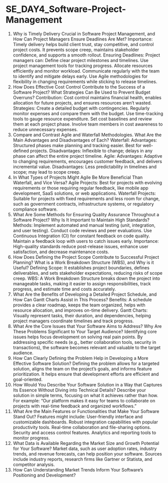 # SE_DAY4_Software-Project-Management
1. Why is Timely Delivery Crucial in Software Project Management, and How Can Project Managers Ensure Deadlines Are Met?
Importance: Timely delivery helps build client trust, stay competitive, and control project costs. It prevents scope creep, maintains stakeholder confidence, and supports a smooth rollout.
Ensuring Deadlines: Project managers can:
Define clear project milestones and timelines.
Use project management tools for tracking progress.
Allocate resources efficiently and monitor workload.
Communicate regularly with the team to identify and mitigate delays early.
Use Agile methodologies for flexibility in changing requirements while sticking to release timelines.
2. How Does Effective Cost Control Contribute to the Success of a Software Project? What Strategies Can Be Used to Prevent Budget Overruns?
Contribution: Cost control maintains financial health, enables allocation for future projects, and ensures resources aren’t wasted.
Strategies:
Create a detailed budget with contingencies.
Regularly monitor expenses and compare them with the budget.
Use time-tracking tools to gauge resource expenditure.
Set cost baselines and review them at each project phase.
Involve team members in cost awareness to reduce unnecessary expenses.
3. Compare and Contrast Agile and Waterfall Methodologies. What Are the Main Advantages and Disadvantages of Each?
Waterfall:
Advantages: Structured phases make planning and tracking easier. Best for well-defined projects.
Disadvantages: Inflexible to change; delays in any phase can affect the entire project timeline.
Agile:
Advantages: Adaptive to changing requirements, encourages customer feedback, and delivers incremental value.
Disadvantages: Less predictability in timelines and scope; may lead to scope creep.
4. In What Types of Projects Might Agile Be More Beneficial Than Waterfall, and Vice Versa?
Agile Projects: Best for projects with evolving requirements or those requiring regular feedback, like mobile app development, SaaS solutions, or web applications.
Waterfall Projects: Suitable for projects with fixed requirements and less room for change, such as government contracts, infrastructure systems, or regulatory compliance software.
5. What Are Some Methods for Ensuring Quality Assurance Throughout a Software Project? Why Is It Important to Maintain High Standards?
Methods:
Implement automated and manual testing (unit, integration, and user testing).
Conduct code reviews and peer evaluations.
Use Continuous Integration (CI) for constant feedback on code quality.
Maintain a feedback loop with users to catch issues early.
Importance: High-quality standards reduce post-release issues, enhance user satisfaction, and decrease maintenance costs.
6. How Does Defining the Project Scope Contribute to Successful Project Planning? What is a Work Breakdown Structure (WBS), and Why is it Useful?
Defining Scope: It establishes project boundaries, defines deliverables, and sets stakeholder expectations, reducing risks of scope creep.
WBS: A Work Breakdown Structure breaks down the project into manageable tasks, making it easier to assign responsibilities, track progress, and estimate time and costs accurately.
7. What Are the Benefits of Developing a Detailed Project Schedule, and How Can Gantt Charts Assist in This Process?
Benefits: A schedule provides a clear roadmap, keeps the team organized, helps with resource allocation, and improves on-time delivery.
Gantt Charts: Visually represent tasks, their duration, and dependencies, helping project managers coordinate timelines and track progress.
8. What Are the Core Issues that Your Software Aims to Address? Why Are These Problems Significant to Your Target Audience?
Identifying core issues helps focus development on solving real pain points. By addressing specific needs (e.g., better collaboration tools, security in transactions), the software becomes relevant and valuable to the target audience.
9. How Can Clearly Defining the Problem Help in Developing a More Effective Software Solution?
Defining the problem allows for a targeted solution, aligns the team on the project’s goals, and informs feature prioritization. It helps ensure that development efforts are efficient and goal-oriented.
10. How Would You Describe Your Software Solution in a Way that Captures Its Essence Without Diving into Technical Details?
Describe your solution in simple terms, focusing on what it achieves rather than how. For example: “Our platform makes it easy for teams to collaborate on projects with real-time feedback and organized workflows.”
11. What Are the Main Features or Functionalities that Make Your Software Stand Out?
Features might include:
User-friendly interface and customizable dashboards.
Robust integration capabilities with popular productivity tools.
Real-time collaboration and file-sharing options.
Security and access control features.
Analytics and reporting tools to monitor progress.
12. What Data is Available Regarding the Market Size and Growth Potential for Your Software?
Market data, such as user adoption rates, industry trends, and revenue forecasts, can help position your software. Sources include industry reports, research firms like Gartner or Statista, and competitor analysis.
13. How Can Understanding Market Trends Inform Your Software’s Positioning and Development?

